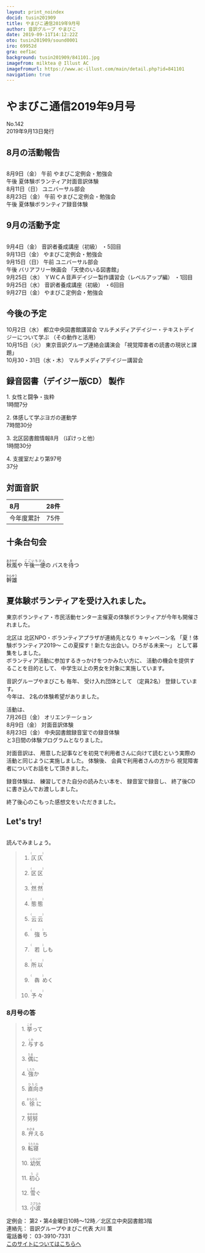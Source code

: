 ```yaml
---
layout: print_noindex
docid: tusin201909
title: やまびこ通信2019年9月号
author: 音訳グループ やまびこ
date: 2019-09-11T14:12:22Z
oto: tusin201909/sound0001
iro: 69952d
gra: eef1ac
background: tusin201909/841101.jpg
imagefrom: milktea @ Illust AC
imagefromurl: https://www.ac-illust.com/main/detail.php?id=841101
navigation: true
---
```

   

# <span data-dur="4.405" data-begin="2.050" id="xmri_0001">やまびこ通信2019年9月号</span>

<span data-dur="2.706" data-begin="6.455" id="xmri_0002">No.142</span>  
<span data-dur="4.494" data-begin="9.161" id="xmri_0003">2019年9月13日発行</span>

## <span data-dur="2.816" data-begin="17.897" id="xmri_0006">8月の活動報告</span>

<img class="migi" src="media/tusin201909/cut1.png" alt="" />


<span data-dur="2.396" data-begin="20.713" id="xmri_0007">8月9日（金）</span>
<span data-dur="1.097" data-begin="23.109" id="xmri_0008">午前</span>
<span data-dur="3.786" data-begin="24.206" id="xmri_0009">やまびこ定例会・勉強会</span>  
<span data-dur="0.967" data-begin="27.992" id="xmri_000A">午後</span>
<span data-dur="4.543" data-begin="28.959" id="xmri_000B">夏体験ボランティア対面音訳体験</span>  
<span data-dur="2.706" data-begin="33.502" id="xmri_000C">8月11日（日）</span>
<span data-dur="2.635" data-begin="36.208" id="xmri_000D">ユニバーサル部会</span>  
<span data-dur="2.87" data-begin="38.843" id="xmri_000E">8月23日（金）</span>
<span data-dur="1.098" data-begin="41.713" id="xmri_000F">午前</span>
<span data-dur="3.786" data-begin="42.811" id="xmri_0010">やまびこ定例会・勉強会</span>  
<span data-dur="0.966" data-begin="46.597" id="xmri_0011">午後</span>
<span data-dur="4.969" data-begin="47.563" id="xmri_0012">夏体験ボランティア録音体験</span>

## <span data-dur="2.619" data-begin="52.532" id="xmri_0013">9月の活動予定</span>

<img class="migi" src="media/tusin201909/cut2.png" alt="" />


<span data-dur="2.253" data-begin="55.151" id="xmri_0014">9月4日（金）</span>
<span data-dur="2.725" data-begin="57.404" id="xmri_0015">音訳者養成講座（初級）</span>
<span data-dur="2.13" data-begin="60.129" id="xmri_0016">・5回目</span>  
<span data-dur="2.561" data-begin="62.259" id="xmri_0017">9月13日（金）</span>
<span data-dur="3.787" data-begin="64.820" id="xmri_0018">やまびこ定例会・勉強会</span>  
<span data-dur="2.477" data-begin="68.607" id="xmri_0019">9月15日（日）</span>
<span data-dur="1.097" data-begin="71.084" id="xmri_001A">午前</span>
<span data-dur="2.635" data-begin="72.181" id="xmri_001B">ユニバーサル部会</span>  
<span data-dur="0.966" data-begin="74.816" id="xmri_001C">午後</span>
<span data-dur="1.992" data-begin="75.782" id="xmri_001D">バリアフリー映画会</span>
<span data-dur="2.747" data-begin="77.774" id="xmri_001E">「天使のいる図書館」</span>  
<span data-dur="2.598" data-begin="80.521" id="xmri_001F">9月25日（水）</span>
<span data-dur="5.398" data-begin="83.119" id="xmri_0020">ＹＷＣＡ音声デイジー製作講習会（レベルアップ編）</span>
<span data-dur="2.109" data-begin="88.517" id="xmri_0021">・1回目</span>  
<span data-dur="2.598" data-begin="90.626" id="xmri_0022">9月25日（水）</span>
<span data-dur="2.725" data-begin="93.224" id="xmri_0023">音訳者養成講座（初級）</span>
<span data-dur="2.126" data-begin="95.949" id="xmri_0024">・6回目</span>  
<span data-dur="2.688" data-begin="98.075" id="xmri_0025">9月27日（金）</span>
<span data-dur="4.486" data-begin="100.763" id="xmri_0026">やまびこ定例会・勉強会</span>

## <span data-dur="2.159" data-begin="105.249" id="xmri_0027">今後の予定</span>

<span data-dur="2.303" data-begin="107.408" id="xmri_0028">10月2日（水）</span>
<span data-dur="3.01" data-begin="109.711" id="xmri_0029">都立中央図書館講習会</span>
<span data-dur="3.959" data-begin="112.721" id="xmri_002A">マルチメディアデイジー・テキストデイジーについて学ぶ</span>
<span data-dur="2.938" data-begin="116.680" id="xmri_002B">（その動作と活用）</span>  
<span data-dur="2.38" data-begin="119.618" id="xmri_002C">10月15日（火）</span>
<span data-dur="3.366" data-begin="121.998" id="xmri_002D">東京音訳グループ連絡会講演会</span>
<span data-dur="4.075" data-begin="125.364" id="xmri_002E">「視覚障害者の読書の現状と課題」</span>  
<span data-dur="5.189" data-begin="129.439" id="xmri_002F">10月30・31日（水・木）</span>
<span data-dur="4.107" data-begin="134.628" id="xmri_0030">マルチメディアデイジー講習会</span>

## <span data-dur="4.319" data-begin="138.735" id="xmri_0031">録音図書（デイジー版CD） 製作</span>

<span data-dur="1.649" data-begin="143.054" id="xmri_0032"></span>
<span data-dur="0.937" data-begin="144.703" id="xmri_0033">1.</span>
<span data-dur="2.389" data-begin="145.640" id="xmri_0034">女性と闘争・抜粋</span>  
<span data-dur="2.666" data-begin="148.029" id="xmri_0035">1時間7分</span>

<span data-dur="0.732" data-begin="150.695" id="xmri_0036">2.</span>
<span data-dur="3.212" data-begin="151.427" id="xmri_0037">体感して学ぶヨガの運動学</span>  
<span data-dur="2.963" data-begin="154.639" id="xmri_0038">7時間30分</span>

<span data-dur="0.993" data-begin="157.602" id="xmri_0039">3.</span>
<span data-dur="2.702" data-begin="158.595" id="xmri_003A">北区図書館情報8月</span>
<span data-dur="1.714" data-begin="161.297" id="xmri_003B">（ぽけっと他）</span>  
<span data-dur="2.962" data-begin="163.011" id="xmri_003C">1時間30分</span>

<span data-dur="0.907" data-begin="165.973" id="xmri_003D">4.</span>
<span data-dur="3.3" data-begin="166.880" id="xmri_003E">支援室だより第97号</span>  
<span data-dur="3.288" data-begin="170.180" id="xmri_003F">37分</span>

## <span data-dur="2.067" data-begin="173.468" id="xmri_0040">対面音訳</span>

<span data-dur="1.257" data-begin="175.535" id="xmri_0041">8月</span>|<span data-dur="2.529" data-begin="176.792" id="xmri_0042">28件</span>
|:---|---:|
<span data-dur="1.785" data-begin="179.321" id="xmri_0043">今年度累計</span>|<span data-dur="3.156" data-begin="181.106" id="xmri_0044">75件</span>

## <span data-dur="2.221" data-begin="184.262" id="xmri_0045">十条台句会</span>

<img class="migi" src="media/tusin201909/cut3.png" alt="" />


<span data-dur="11.46" data-begin="186.483" id="xmri_0046"><ruby>秋風<rt>あきかぜ</rt></ruby>や
<ruby>午後一便<rt>ごごいちびん</rt></ruby>の
バスを<ruby>待<rt>ま</rt></ruby>つ</span>

<span data-dur="2.711" data-begin="197.943" id="xmri_004C" class="haigo"><ruby>幹雄<rt>かんゆう</rt></ruby></span>

## <span data-dur="4.246" data-begin="200.654" id="xmri_004D">夏体験ボランティアを受け入れました。</span>

<span data-dur="9.124" data-begin="204.900" id="xmri_004E">東京ボランティア・市民活動センター主催夏の体験ボランティアが今年も開催されました。</span>

<span data-dur="1.114" data-begin="214.024" id="xmri_004F">北区は</span>
<span data-dur="4.909" data-begin="215.138" id="xmri_0050">北区NPO・ボランティアプラザが連絡先となり</span>
<span data-dur="1.473" data-begin="220.047" id="xmri_0051">キャンペーン名</span>
<span data-dur="3.726" data-begin="221.520" id="xmri_0052">「夏！体験ボランティア2019～</span>
<span data-dur="4.04" data-begin="225.246" id="xmri_0053">この夏探す！新たな出会い。ひろがる未来～」</span>
<span data-dur="3.702" data-begin="229.286" id="xmri_0054">として募集をしました。</span>  
<span data-dur="4.352" data-begin="232.988" id="xmri_0055">ボランティア活動に参加するきっかけをつかみたい方に、</span>
<span data-dur="3.773" data-begin="237.340" id="xmri_0056">活動の機会を提供することを目的として、</span>
<span data-dur="5.284" data-begin="241.113" id="xmri_0057">中学生以上の男女を対象に実施しています。</span>

<span data-dur="2.295" data-begin="246.397" id="xmri_0058">音訳グループやまびこも</span>
<span data-dur="1.222" data-begin="248.692" id="xmri_0059">毎年、</span>
<span data-dur="1.947" data-begin="249.914" id="xmri_005A">受け入れ団体として</span>
<span data-dur="1.474" data-begin="251.861" id="xmri_005B">（定員2名）</span>
<span data-dur="2.969" data-begin="253.335" id="xmri_005C">登録しています。</span>  
<span data-dur="1.175" data-begin="256.304" id="xmri_005D">今年は、</span>
<span data-dur="4.024" data-begin="257.479" id="xmri_005E">2名の体験希望がありました。</span>

<span data-dur="1.788" data-begin="261.503" id="xmri_005F">活動は、</span>  
<span data-dur="2.842" data-begin="263.291" id="xmri_0060">7月26日（金）</span>
<span data-dur="2.15" data-begin="266.133" id="xmri_0061">オリエンテーション</span>  
<span data-dur="2.397" data-begin="268.283" id="xmri_0062">8月9日（金）</span>
<span data-dur="2.497" data-begin="270.680" id="xmri_0063">対面音訳体験</span>  
<span data-dur="2.87" data-begin="273.177" id="xmri_0064">8月23日（金）</span>
<span data-dur="4.437" data-begin="276.047" id="xmri_0065">中央図書館録音室での録音体験</span>  
<span data-dur="4.688" data-begin="280.484" id="xmri_0066">と3日間の体験プログラムとなりました。</span>

<span data-dur="1.72" data-begin="285.172" id="xmri_0067">対面音訳は、</span>
<span data-dur="9.603" data-begin="286.892" id="xmri_0068">用意した記事などを初見で利用者さんに向けて読むという実際の活動と同じように実施しました。</span>
<span data-dur="1.288" data-begin="296.495" id="xmri_0069">体験後、</span>
<span data-dur="3.195" data-begin="297.783" id="xmri_006A">会員で利用者さんの方から</span>
<span data-dur="5.465" data-begin="300.978" id="xmri_006B">視覚障害者についてお話をして頂きました。</span>

<span data-dur="1.819" data-begin="306.443" id="xmri_006C">録音体験は、</span>
<span data-dur="3.129" data-begin="308.262" id="xmri_006D">練習してきた自分の読みたい本を、</span>
<span data-dur="2.256" data-begin="311.391" id="xmri_006E">録音室で録音し、</span>
<span data-dur="5.2" data-begin="313.647" id="xmri_006F">終了後CDに書き込んでお渡ししました。</span>

<span data-dur="5.831" data-begin="318.847" id="xmri_0070">終了後心のこもった感想文をいただきました。</span>

## <span data-dur="1.901" data-begin="324.678" id="xmri_0071">Let's try!</span>

<img class="migi" src="media/tusin201909/cut4.png" alt="" />


<span data-dur="2.965" data-begin="326.579" id="xmri_0072">読んでみましょう。</span>
<span data-dur="4.063" data-begin="329.544" id="xmri_0073"></span>

<blockquote markdown="1"> 
 

1. <ruby>仄仄<rt>(　　　　)</rt></ruby>

2. <ruby>区区<rt>(　　　　)</rt></ruby>

3. <ruby>然然<rt>(　　　　)</rt></ruby>

4. <ruby>態態<rt>(　　　　)</rt></ruby>

5. <ruby>云云<rt>(　　　　)</rt></ruby>

6. <ruby>強<rt>(　　　　)</rt></ruby>ち

7. <ruby>若<rt>(　　　　)</rt></ruby>しも

8. <ruby>所以<rt>(　　　　)</rt></ruby>

9. <ruby>犇<rt>(　　　　)</rt></ruby>めく

10. <ruby>予々<rt>(　　　　)</rt></ruby>

 

</blockquote>
 

 

### <span data-dur="2.482" data-begin="333.607" id="xmri_0074">8月号の答</span>

<blockquote markdown="1"> 

<span data-dur="0.937" data-begin="336.089" id="xmri_0075">1.</span>
<span data-dur="1.591" data-begin="337.026" id="xmri_0076"><ruby>挙<rt>こぞ</rt></ruby>って</span>

<span data-dur="0.732" data-begin="338.617" id="xmri_0077">2.</span>
<span data-dur="1.605" data-begin="339.349" id="xmri_0078"><ruby>与<rt>くみ</rt></ruby>する</span>

<span data-dur="0.993" data-begin="340.954" id="xmri_0079">3.</span>
<span data-dur="1.482" data-begin="341.947" id="xmri_007A"><ruby>偶<rt>たま</rt></ruby>に</span>

<span data-dur="0.907" data-begin="343.429" id="xmri_007B">4.</span>
<span data-dur="1.696" data-begin="344.336" id="xmri_007C"><ruby>強<rt>したた</rt></ruby>か</span>

<span data-dur="0.792" data-begin="346.032" id="xmri_007D">5.</span>
<span data-dur="1.692" data-begin="346.824" id="xmri_007E"><ruby>直向<rt>ひたむ</rt></ruby>き</span>

<span data-dur="0.993" data-begin="348.516" id="xmri_007F">6.</span>
<span data-dur="1.752" data-begin="349.509" id="xmri_0080"><ruby>徐<rt>おもむろ</rt></ruby>に</span>

<span data-dur="0.851" data-begin="351.261" id="xmri_0081">7.</span>
<span data-dur="1.784" data-begin="352.112" id="xmri_0082"><ruby>努努<rt>ゆめゆめ</rt></ruby></span>

<span data-dur="0.964" data-begin="353.896" id="xmri_0083">8.</span>
<span data-dur="1.742" data-begin="354.860" id="xmri_0084"><ruby>弁<rt>わきま</rt></ruby>える</span>

<span data-dur="0.844" data-begin="356.602" id="xmri_0085">9.</span>
<span data-dur="1.565" data-begin="357.446" id="xmri_0086"><ruby>転寝<rt>うたたね</rt></ruby></span>

<span data-dur="0.884" data-begin="359.011" id="xmri_0087">10.</span>
<span data-dur="1.656" data-begin="359.895" id="xmri_0088"><ruby>幼気<rt>いたいけ</rt></ruby></span>

<span data-dur="1.277" data-begin="361.551" id="xmri_0089">11.</span>
<span data-dur="1.306" data-begin="362.828" id="xmri_008A"><ruby>初心<rt>うぶ</rt></ruby></span>

<span data-dur="1.095" data-begin="364.134" id="xmri_008B">12.</span>
<span data-dur="1.555" data-begin="365.229" id="xmri_008C"><ruby>雪<rt>そそ</rt></ruby>ぐ</span>

<span data-dur="1.199" data-begin="366.784" id="xmri_008D">13.</span>
<span data-dur="2.785" data-begin="367.983" id="xmri_008E"><ruby>小波<rt>さざなみ</rt></ruby></span>

</blockquote>

<span data-dur="1.273" data-begin="370.768" id="xmri_008F">定例会：</span>
<span data-dur="6.582" data-begin="372.041" id="xmri_0090">第2・第4金曜日10時～12時／北区立中央図書館3階</span>  
<span data-dur="1.447" data-begin="378.623" id="xmri_0091">連絡先：</span>
<span data-dur="4.374" data-begin="380.070" id="xmri_0092">音訳グループやまびこ代表 大川 薫</span>  
<span data-dur="1.627" data-begin="384.444" id="xmri_0093">電話番号：</span>
<span data-dur="4.069" data-begin="386.071" id="xmri_0094">03-3910-7331</span>  
<span data-dur="2.525" data-begin="390.140" id="xmri_0095"><a href="mailto:ymbk2016ml@gmail.com?Subject=やまびこウェブサイトについて" data-dur="2.282" data-begin="392.665" id="xmri_0096">このサイトについてはこちらへ</a></span>
<span data-dur="6.436" data-begin="394.947" id="xmri_0097"></span>

 <span data-dur="1.15" data-begin="401.383" id="xmri_0098"></span>

